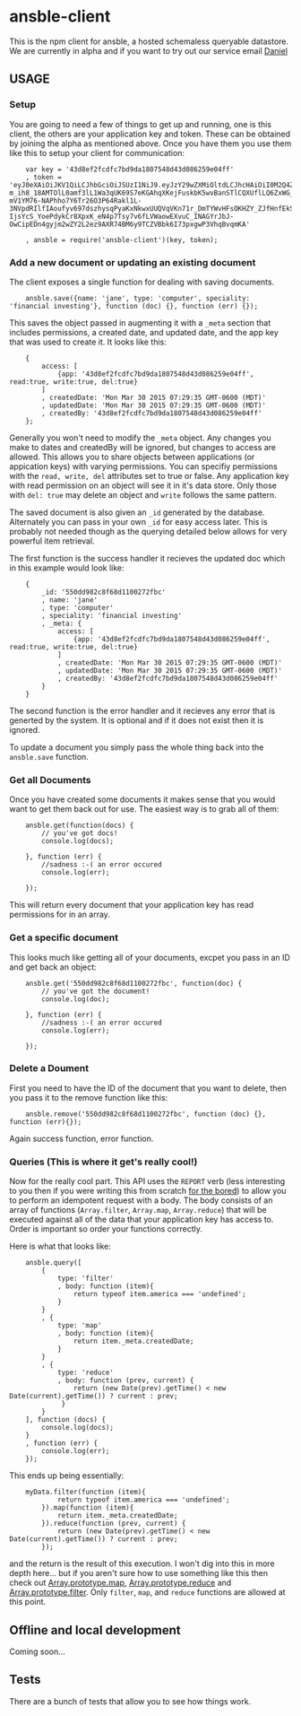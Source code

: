 # ansble-client
This is the npm client for ansble, a hosted schemaless queryable datastore. We are currently in alpha and if you want to try out our service email [Daniel](mailto:daniel@ansble.com)

## USAGE

### Setup
You are going to need a few of things to get up and running, one is this client, the others are your application key and token. These can be obtained by joining the alpha as mentioned above. Once you have them you use them like this to setup your client for communication:

```
	var key = '43d8ef2fcdfc7bd9da1807548d43d086259e04ff'
	, token = 'eyJ0eXAiOiJKV1QiLCJhbGciOiJSUzI1NiJ9.eyJzY29wZXMiOltdLCJhcHAiOiI0M2Q4ZWYyZmNkZmM3YmQ5ZGExODA3NTQ4YzQzZDA4NjI1OWUwNGZmIiwianRpIjoiOTdhZTJmY2ZkYmJjZDExMzBjODU2YjhmYzNjODQxZmNhZTIzZWI3NCIsImlhdCI6MTQyNjg1MzcyM30.LGj8tiIM2REqZmDvma-m_ih8_18AMTOlL0amf3lL1Wa3qUK69S7eKGAhqXKejFuskbK5wvBanSTlCQXUflLQ6ZxWG_Rw7D-mV1YM76-NAPhho7Y6Tr26O3P64Rakl1L-3NVpdRIlfIAoufyv697dszhysqPyaKxNkwxUUQVqVKn71r_DmTYWvHFsOKHZY_ZJfHnfEkSR8d6szX9M3AoqIHeSZzTNz9jauO-IjsYcS_YoePdykCr8XpxK_eN4p7Tsy7v6fLVWaowEXvuC_INAGYrJbJ-OwCipEDn4gyjm2wZY2L2ez9AXR74BM6y9TCZVBbk6I73pxgwP3VhqBvqmKA'

	, ansble = require('ansble-client')(key, token);

```

### Add a new document or updating an existing document
The client exposes a single function for dealing with saving documents.

```
	ansble.save({name: 'jane', type: 'computer', speciality: 'financial investing'}, function (doc) {}, function (err) {});
```
This saves the object passed in augmenting it with a `_meta` section that includes permissions, a created date, and updated date, and the app key that was used to create it. It looks like this:

```
	{
		access: [
			{app: '43d8ef2fcdfc7bd9da1807548d43d086259e04ff', read:true, write:true, del:true}
		]
		, createdDate: 'Mon Mar 30 2015 07:29:35 GMT-0600 (MDT)'
		, updatedDate: 'Mon Mar 30 2015 07:29:35 GMT-0600 (MDT)'
		, createdBy: '43d8ef2fcdfc7bd9da1807548d43d086259e04ff'
	};
```

Generally you won't need to modify the `_meta` object. Any changes you make to dates and createdBy will be ignored, but changes to access are allowed. This allows you to share objects between applications (or appication keys) with varying permissions. You can specifiy permissions with the `read, write, del` attributes set to true or false. Any application key with read permission on an object will see it in it's data store. Only those with `del: true` may delete an object and `write` follows the same pattern.

The saved document is also given an `_id` generated by the database. Alternately you can pass in your own `_id` for easy access later. This is probably not needed though as the querying detailed below allows for very powerful item retrieval.

The first function is the success handler it recieves the updated doc which in this example would look like:

```
	{
		_id: '550dd982c8f68d1100272fbc'
		, name: 'jane'
		, type: 'computer'
		, speciality: 'financial investing'
		, _meta: {
			access: [
				{app: '43d8ef2fcdfc7bd9da1807548d43d086259e04ff', read:true, write:true, del:true}
			]
			, createdDate: 'Mon Mar 30 2015 07:29:35 GMT-0600 (MDT)'
			, updatedDate: 'Mon Mar 30 2015 07:29:35 GMT-0600 (MDT)'
			, createdBy: '43d8ef2fcdfc7bd9da1807548d43d086259e04ff'
		}
	}
```

The second function is the error handler and it recieves any error that is generted by the system. It is optional and if it does not exist then it is ignored.

To update a document you simply pass the whole thing back into the `ansble.save` function.

### Get all Documents
Once you have created some documents it makes sense that you would want to get them back out for use. The easiest way is to grab all of them:

```
	ansble.get(function(docs) {
		// you've got docs!
		console.log(docs);

	}, function (err) {
		//sadness :-( an error occured
		console.log(err);

	});
```

This will return every document that your application key has read permissions for in an array.

### Get a specific document
This looks much like getting all of your documents, excpet you pass in an ID and get back an object:

```
	ansble.get('550dd982c8f68d1100272fbc', function(doc) {
		// you've got the document!
		console.log(doc);

	}, function (err) {
		//sadness :-( an error occured
		console.log(err);

	});
```

### Delete a Doument
First you need to have the ID of the document that you want to delete, then you pass it to the remove function like this:

```
	ansble.remove('550dd982c8f68d1100272fbc', function (doc) {}, function (err){});
```

Again success function, error function.

### Queries (This is where it get's really cool!)
Now for the really cool part. This API uses the `REPORT` verb (less interesting to you then if you were writing this from scratch [for the bored](http://www.ietf.org/rfc/rfc3253)) to allow you to perform an idempotent request with a body. The body consists of an array of functions (`Array.filter`, `Array.map`, `Array.reduce`) that will be executed against all of the data that your application key has access to. Order is important so order your functions correctly.

Here is what that looks like:

```
	ansble.query([
		{
			type: 'filter'
			, body: function (item){
				return typeof item.america === 'undefined';
			}
		}
		, {
			type: 'map'
			, body: function (item){
				return item._meta.createdDate;
			}
		}
		, {
			type: 'reduce'
			, body: function (prev, current) {
			 	return (new Date(prev).getTime() < new Date(current).getTime()) ? current : prev;
			 }
		}
	], function (docs) {
		console.log(docs);
	}
	, function (err) {
		console.log(err);
	});
```

This ends up being essentially:

```
	myData.filter(function (item){
			return typeof item.america === 'undefined';
		}).map(function (item){
			return item._meta.createdDate;
		}).reduce(function (prev, current) {
		 	return (new Date(prev).getTime() < new Date(current).getTime()) ? current : prev;
		});
```
and the return is the result of this execution. I won't dig into this in more depth here... but if you aren't sure how to use something like this then check out [Array.prototype.map](https://developer.mozilla.org/en-US/docs/Web/JavaScript/Reference/Global_Objects/Array/map), [Array.prototype.reduce](https://developer.mozilla.org/en-US/docs/Web/JavaScript/Reference/Global_Objects/Array/reduce) and [Array.prototype.filter](https://developer.mozilla.org/en-US/docs/Web/JavaScript/Reference/Global_Objects/Array/filter). Only `filter`, `map`, and `reduce` functions are allowed at this point.

## Offline and local development

Coming soon...

## Tests
There are a bunch of tests that allow you to see how things work.
